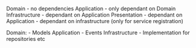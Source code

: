 Domain - no dependencies
Application - only dependant on Domain
Infrastructure - dependant on Application
Presentation - dependant on Application
             - dependant on infrastructure (only for service registration)


Domain:
    - Models
Application
    - Events
Infrastructure
    - Implementation for repositories etc   